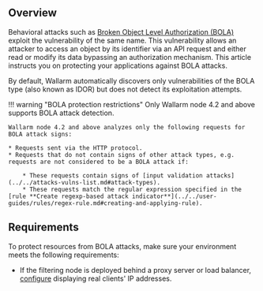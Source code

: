 ## Overview

Behavioral attacks such as [Broken Object Level Authorization (BOLA)](../../attacks-vulns-list.md#broken-object-level-authorization-bola) exploit the vulnerability of the same name. This vulnerability allows an attacker to access an object by its identifier via an API request and either read or modify its data bypassing an authorization mechanism. This article instructs you on protecting your applications against BOLA attacks.

By default, Wallarm automatically discovers only vulnerabilities of the BOLA type (also known as IDOR) but does not detect its exploitation attempts.

!!! warning "BOLA protection restrictions"
    Only Wallarm node 4.2 and above supports BOLA attack detection.

    Wallarm node 4.2 and above analyzes only the following requests for BOLA attack signs:

    * Requests sent via the HTTP protocol.
    * Requests that do not contain signs of other attack types, e.g. requests are not considered to be a BOLA attack if:

        * These requests contain signs of [input validation attacks](../../attacks-vulns-list.md#attack-types).
        * These requests match the regular expression specified in the [rule **Create regexp-based attack indicator**](../../user-guides/rules/regex-rule.md#creating-and-applying-rule).

## Requirements

To protect resources from BOLA attacks, make sure your environment meets the following requirements:

* If the filtering node is deployed behind a proxy server or load balancer, [configure](../using-proxy-or-balancer-en.md) displaying real clients' IP addresses.